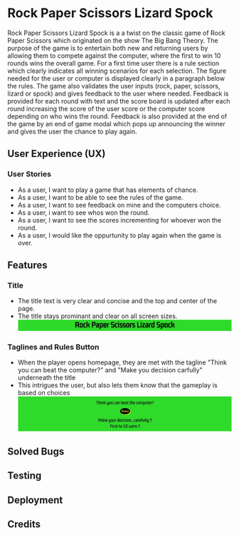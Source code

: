 # Rock Paper Scissors Lizard Spock

Rock Paper Scissors Lizard Spock is a a twist on the classic game of Rock Paper Scissors which originated on the show The Big Bang Theory. The purpose of the game is to entertain both new and returning users by allowing them to compete against the computer, where the first to win 10 rounds wins the overall game. For a first time user there is a rule section which clearly indicates all winning scenarios for each selection. The figure needed for the user or computer is displayed clearly in a paragraph below the rules. The game also validates the user inputs (rock, paper, scissors, lizard or spock) and gives feedback to the user where needed. Feedback is provided for each round with text and the score board is updated after each round increasing the score of the user score or the computer score depending on who wins the round. Feedback is also provided at the end of the game by an end of game modal which pops up announcing the winner and gives the user the chance to play again.

## User Experience (UX)
### User Stories

* As a user, I want to play a game that has elements of chance.
* As a user, I want to be able to see the rules of the game.
* As a user, I want to see feedback on mine and the computers choice.
* As a user, i want to see whos won the round.
* As a user, I want to see the scores incrementing for whoever won the round. 
* As a user, I would like the oppurtunity to play again when the game is over.

## Features
### Title
*   The title text is very clear and concise and the top and center of the page.
*   The title stays prominant and clear on all screen sizes.
![Title](assets/images/title.jpg)
### Taglines and Rules Button
* When the player opens homepage, they are met with the tagline "Think you can beat the computer?" and "Make you decision carfully" underneath the title
* This intrigues the user, but also lets them know that the gameplay is based on choices
![Taglines](assets/images/taglines.jpg)


## Solved Bugs

## Testing

## Deployment

## Credits

